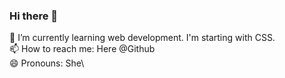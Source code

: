 ### Hi there 👋

<!--
**prancineleam/prancineleam** is a ✨ _special_ ✨ repository because its `README.md` (this file) appears on your GitHub profile.

Here are some ideas to get you started:
-->
 🌱 I’m currently learning web development. I'm starting with CSS.\
 📫 How to reach me: Here @Github\
 😄 Pronouns: She\

